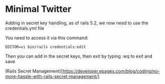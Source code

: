 # Minimal Twitter

Adding in secret key handling, as of rails 5.2, we now need to use the credentials.yml file

You need to access it via this command:

`EDITOR=vi bin/rails credentials:edit`

Then you can add in the secret keys, then exit by typing :wq to exit and save

(Rails Secret Management)[https://developer.epages.com/blog/coding/no-more-hassle-with-rails-secret-management/]
